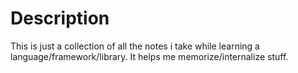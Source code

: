 # Description
This is just a collection of all the notes i take while learning a language/framework/library.
It helps me memorize/internalize stuff.
